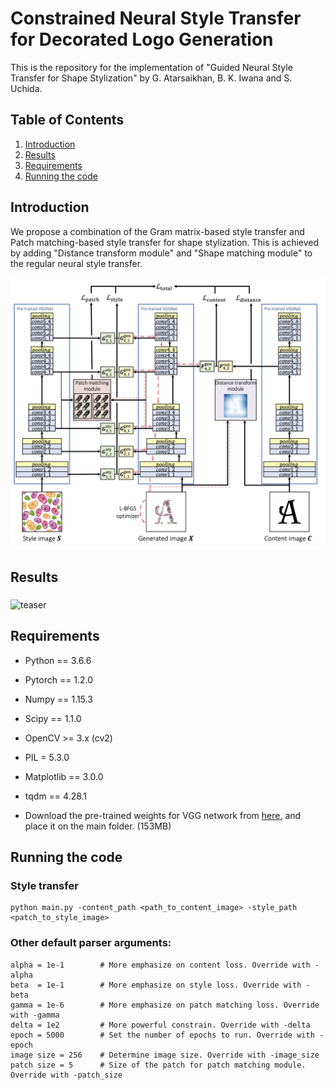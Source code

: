 # Constrained Neural Style Transfer for Decorated Logo Generation

This is the repository for the implementation of "Guided Neural Style Transfer for Shape Stylization" by G. Atarsaikhan, B. K. Iwana and S. Uchida.

## Table of Contents

1. [Introduction](#introduction)
2. [Results](#results)
3. [Requirements](#requirements)
4. [Running the code](#running-the-code)

## Introduction

We propose a combination of the Gram matrix-based style transfer and Patch matching-based style transfer for shape stylization. This is achieved by adding "Distance transform module" and "Shape matching module" to the regular neural style transfer.

<!-- ![Whole process](readme_files/whole_process.png) -->

<img src="readme_files/whole_process.png" alt="whole_process" />

## Results

<!-- ![Sample results](readme_files/teaser.png) -->

<img src="readme_files/teaser.png" alt="teaser" align="middle"/>

## Requirements

* Python == 3.6.6

* Pytorch == 1.2.0

* Numpy == 1.15.3

* Scipy == 1.1.0

* OpenCV >= 3.x (cv2)

* PIL = 5.3.0

* Matplotlib == 3.0.0

* tqdm == 4.28.1

* Download the pre-trained weights for VGG network from [here](https://drive.google.com/file/d/15cod-tqSo2CUrutAaC3HWAyITJw9R1Gf/view?usp=sharing), and place it on the main folder. (153MB)

## Running the code

### Style transfer
```
python main.py -content_path <path_to_content_image> -style_path <patch_to_style_image>
```
### Other default parser arguments:
```
alpha = 1e-1        # More emphasize on content loss. Override with -alpha
beta  = 1e-1        # More emphasize on style loss. Override with -beta
gamma = 1e-6        # More emphasize on patch matching loss. Override with -gamma
delta = 1e2         # More powerful constrain. Override with -delta
epoch = 5000        # Set the number of epochs to run. Override with -epoch
image size = 256    # Determine image size. Override with -image_size
patch size = 5      # Size of the patch for patch matching module. Override with -patch_size
```
